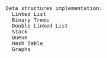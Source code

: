 <pre>
Data structures implementation:
  Linked List
  Binary Trees 
  Double Linked List 
  Stack
  Queue
  Hash Table
  Graphs
</pre>
